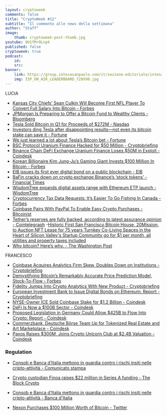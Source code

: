 ```yaml
---
layout: cryptoweek
comments: false
title: "CryptoWeek #12"
subtitle: "Il commento alle news della settimana" 
author: "Staff"
image:
    thumb: cryptoweek-post-thumb.jpg
youtube: 9U1fMr0Lnp4
published: false
cryptoweek: true
podcast:
    id: 
    src: 
banner:
    link: https://group.intesasanpaolo.com/it/sezione-editoriale/intesa-sanpaolo-on-air?utm_campaign=GoldInstitute&utm_source=GoldInstitute&utm_medium=Banner_CPM&utm_content=DisplayAwareness&utm_term=GoldInstitute_Banner_CPM_GoldInstitute_
    img: ISP_ON_AIR_LEADERBOARD_728X90.jpg
---
```


LUCIA

- [Kansas City Chiefs’ Sean Culkin Will Become First NFL Player To Convert Full Salary Into Bitcoin - Forbes](https://www.forbes.com/sites/nicholasreimann/2021/04/26/kansas-city-chiefs-sean-culkin-will-become-first-nfl-player-to-convert-full-salary-into-bitcoin/)
- [JPMorgan Is Preparing to Offer a Bitcoin Fund to Wealthy Clients - Bloomberg](https://www.bloomberg.com/news/articles/2021-04-26/jpmorgan-is-preparing-to-offer-a-bitcoin-fund-to-wealthy-clients)
- [Tesla Sold Bitcoin in Q1 for Proceeds of $272M - Nasdaq](https://www.nasdaq.com/articles/tesla-sold-bitcoin-in-q1-for-proceeds-of-%24272m-2021-04-26)
- [Investors ding Tesla after disappointing results—not even its bitcoin stake can save it - Fortune](https://fortune.com/2021/04/27/investors-ding-tesla-after-disappointing-results-not-even-its-bitcoin-stake-can-save-it/)
- [We just learned a lot about Tesla’s Bitcoin bet - Fortune](https://fortune.com/2021/04/27/tesla-tsla-bitcoin-btc-bet-how-much-has-it-made-elon-musk-profits/)
- [BSC Protocol Uranium Finance Hacked for $50 Million - Cryptpbriefing](https://cryptobriefing.com/bsc-protocol-uranium-finance-hacked-50-million/)
- [Binance Chain DeFi Exchange Uranium Finance Loses $50M in Exploit - Coindesk](https://www.coindesk.com/binance-smart-chain-defi-exchange-uranium-finance-exploit)
- [Korean Billionaire Kim Jung-Ju’s Gaming Giant Invests $100 Million In Bitcoin - Forbes](https://www.forbes.com/sites/jonathanburgos/2021/04/28/korean-billionaire-kim-jung-jus-gaming-giant-invests-100-million-in-bitcoin/?sh=460f48c76a2d)
- [EIB issues its first ever digital bond on a public blockchain - EIB](https://www.eib.org/en/press/all/2021-141-european-investment-bank-eib-issues-its-first-ever-digital-bond-on-a-public-blockchain)
- [BaFin cracks down on crypto exchange Binance’s ‘stock tokens’ - Financial Times](https://www.ft.com/content/f52826e7-b2e7-4619-800e-782bf3f7da55)
- [WisdomTree expands digital assets range with Ethereum ETP launch - WisdomTree](https://www.wisdomtree.eu/en-gb/press-room/tabs/latest-news/wisdomtree-expands-digital-assets-range-with-ethereum-etp-launch)
- [Cryptocurrency Tax Data Requests: It’s Easier To Go Fishing In Canada - Forbes](https://www.forbes.com/sites/taxnotes/2021/04/29/cryptocurrency-tax-data-requests-its-easier-to-go-fishing-in-canada/?sh=3a63b70c2fd5)
- [Coinbase Pairs With PayPal To Enable Easy Crypto Purchases - Bitcoinist](https://bitcoinist.com/coinbase-pairs-with-paypal-to-enable-easy-crypto-purchases/)
- [Tether’s reserves are fully backed, according to latest assurance opinion - Cointelegraph](https://cointelegraph.com/news/tether-s-reserves-are-fully-backed-according-to-latest-assurance-opinion)
-[Historic First San Francisco Bitcoin House, 20Mission, to Auction NFT Lease for 75 years Turnkey Co-Living Spaces in the Heart of Silicon Valley's Startup Community go for $1 per month, all utilities and property taxes included](https://financialpost.com/globe-newswire/historic-first-san-francisco-bitcoin-house-20mission-to-auction-nft-lease-for-75-years-turnkey-co-living-spaces-in-the-heart-of-silicon-valleys-startup-community-go-for-1-per-month-all-utilitie)
- [Why bitcoin? Here’s why. - The Washington Post](https://www.washingtonpost.com/opinions/letters-to-the-editor/why-bitcoin-heres-why/2021/04/25/a5c2de22-a207-11eb-b314-2e993bd83e31_story.html)

FRANCESCO

- [Coinbase Acquires Analytics Firm Skew, Doubles Down on Institutions - Cryptobriefing](https://cryptobriefing.com/coinbase-acquires-analytics-firm-skew-doubles-down-institutions/)
- [Demystifying Bitcoin’s Remarkably Accurate Price Prediction Model, Stock-To-Flow - Forbes](https://www.forbes.com/sites/stevenehrlich/2021/04/29/demystifying-bitcoins-remarkably-accurate-price-prediction-model-stock-to-flow/)
- [Fidelity Jumps Into Crypto Analytics With New Product - Cryptobriefing](https://cryptobriefing.com/fidelity-jumps-crypto-analytics-new-product/)
- [European Investment Bank to Issue Digital Bonds on Ethereum: Report - Cryptobriefing](https://cryptobriefing.com/european-investment-bank-issue-digital-bonds-ethereum-report/)
- [NYSE-Owner ICE Sold Coinbase Stake for $1.2 Billion - Coindesk](https://www.coindesk.com/nyse-owner-ice-sold-coinbase-stake-for-1-2-billion)
- [DeFi Is Now a $100B Sector - Coindesk](https://www.coindesk.com/defi-100-billion-dolla)
- [Proposed Legislation in Germany Could Allow $425B to Flow Into Crypto: Report - Coindesk](https://www.coindesk.com/proposed-legislation-in-germany-could-allow-425b-to-flow-into-crypto-report)
- [Commerzbank, Deutsche Börse Team Up for Tokenized Real Estate and Art Marketplace - Coindesk](https://www.coindesk.com/commerzbank-deutsche-borse-tokenized-real-estate-art-marketplace)
- [Paxos Raises $300M, Joins Crypto Unicorn Club at $2.4B Valuation - Coindesk](https://www.coindesk.com/paxos-raises-300m-joins-crypto-unicorn-club-at-2-4b-valuation)

### Regulation
- [Consob e Banca d’Italia mettono in guardia contro i rischi insiti nelle cripto-attività - Comunicato stampa](https://www.bancaditalia.it/media/comunicati/documenti/2021-01/CS_Congiunto_BI_CONSOB_cryptoasset.pdf)

- [Crypto custodian Finoa raises $22 million in Series A funding - The Block Crypto](https://www.theblockcrypto.com/linked/103236/crypto-custodian-finoa-raises-22-million-series-a-funding)
- [Consob e Banca d’Italia mettono in guardia contro i rischi insiti nelle cripto-attività - Banca d'Italia](https://www.bancaditalia.it/media/comunicati/documenti/2021-01/CS_Congiunto_BI_CONSOB_cryptoasset.pdf)
- [Nexon Purchases $100 Million Worth of Bitcoin - Twitter](https://twitter.com/DocumentingBTC/status/1387385096819326979/photo/1)